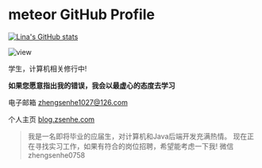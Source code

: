 # meteor  GitHub Profile 

[![Lina's GitHub stats](https://github-readme-stats.vercel.app/api?username=meteorOSS)](https://github.com/anuraghazra/github-readme-stats)

![view](https://moe-counter.glitch.me/get/@meteorOSS.readme)


学生，计算机相关修行中!


**如果您愿意指出我的错误，我会以最虚心的态度去学习**

电子邮箱 zhengsenhe1027@126.com

个人主页 [blog.zsenhe.com](http://blog.zsenhe.com/)

> 我是一名即将毕业的应届生，对计算机和Java后端开发充满热情。
>  现在正在寻找实习工作，如果有符合的岗位招聘，希望能考虑一下我! 微信 zhengsenhe0758

